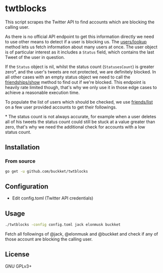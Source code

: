 # twtblocks

This script scrapes the Twitter API to find accounts which are blocking the calling user.

As there is no official API endpoint to get this information directly we need to use other means to detect if a user is blocking us.
The [users/lookup](https://developer.twitter.com/en/docs/accounts-and-users/follow-search-get-users/api-reference/get-users-lookup)
method lets us fetch information about many users at once. The user object is of particular interest as it includes a ``Status`` field,
which contains the last Tweet of the user in question.

If the ``Status`` object is nil, whilst the status count (``StatusesCount``) is greater zero*,
and the user's tweets are not protected, we are definitely blocked.
In all other cases with an empty status object we need to call the [friendships/show](https://developer.twitter.com/en/docs/accounts-and-users/follow-search-get-users/api-reference/get-friendships-show) method to find out if we're blocked.
This endpoint is heavily rate limited though, that's why we only use it in those edge cases to achieve a reasonable execution time.

To populate the list of users which should be checked, we use [friends/list](https://developer.twitter.com/en/docs/accounts-and-users/follow-search-get-users/api-reference/get-friends-list) on a few user provided accounts to get their followings.

\* The status count is not always accurate, for example when a user deletes all of his tweets the status count could still be stuck at a value greater than zero, that's why we need the additional check for accounts with a low status count.

## Installation

### From source

```sh
go get -u github.com/buckket/twtblocks
```

## Configuration

- Edit config.toml (Twitter API credentials)

## Usage

```sh
./twtblocks -config config.toml jack elonmusk buckket
```

Fetch all followings of @jack, @elonmusk and @buckket and check if any of those account are blocking the calling user.

## License

GNU GPLv3+
